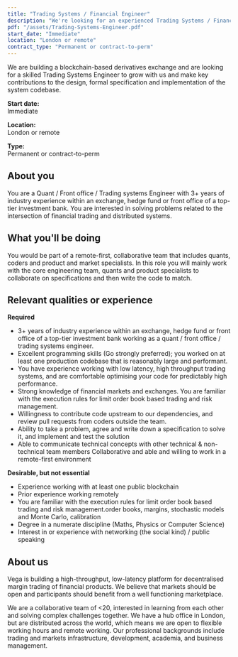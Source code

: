```yaml
---
title: "Trading Systems / Financial Engineer"
description: "We're looking for an experienced Trading Systems / Financial Engineer with Golang experience"
pdf: "/assets/Trading-Systems-Engineer.pdf"
start_date: "Immediate"
location: "London or remote"
contract_type: "Permanent or contract-to-perm"
---
```


We are building a blockchain-based derivatives exchange and are looking for a skilled Trading Systems Engineer to grow with us and make key contributions to the design, formal specification and implementation of the system codebase.

**Start date:**  
Immediate

**Location:**  
London or remote

**Type:**  
Permanent or contract-to-perm

## About you

You are a Quant / Front office / Trading systems Engineer with 3+ years of industry experience within an exchange, hedge fund or front office of a top-tier investment bank. You are interested in solving problems related to the intersection of financial trading and distributed systems.

## What you'll be doing

You would be part of a remote-first, collaborative team that includes quants, coders and product and market specialists. In this role you will mainly work with the core engineering team, quants and product specialists to collaborate on specifications and then write the code to match.

## Relevant qualities or experience

**Required**

- 3+ years of industry experience within an exchange, hedge fund or front office of a top-tier investment bank working as a quant / front office / trading systems engineer.
- Excellent programming skills (Go strongly preferred); you worked on at least one production codebase that is reasonably large and performant.
- You have experience working with low latency, high throughput trading systems, and are comfortable optimising your code for predictably high performance.
- Strong knowledge of financial markets and exchanges. You are familiar with the execution rules for limit order book based trading and risk management.
- Willingness to contribute code upstream to our dependencies, and review pull requests from coders outside the team.
- Ability to take a problem, agree and write down a specification to solve it, and implement and test the solution
- Able to communicate technical concepts with other technical & non-technical team members
  Collaborative and able and willing to work in a remote-first environment

**Desirable, but not essential**

- Experience working with at least one public blockchain
- Prior experience working remotely
- You are familiar with the execution rules for limit order book based trading and risk management.order books, margins, stochastic models and Monte Carlo, calibration
- Degree in a numerate discipline (Maths, Physics or Computer Science)
- Interest in or experience with networking (the social kind) / public speaking

## About us

Vega is building a high-throughput, low-latency platform for decentralised margin trading of financial products. We believe that markets should be open and participants should benefit from a well functioning marketplace.

We are a collaborative team of <20, interested in learning from each other and solving complex challenges together. We have a hub office in London, but are distributed across the world, which means we are open to flexible working hours and remote working. Our professional backgrounds include trading and markets infrastructure, development, academia, and business management.
